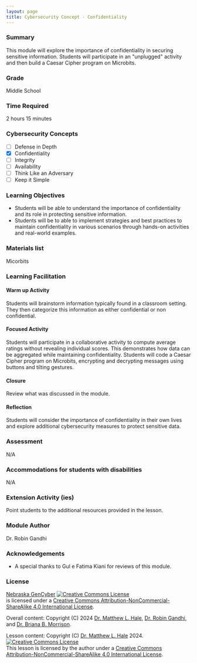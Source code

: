 ```yaml
---
layout: page
title: Cybersecurity Concept - Confidentiality
---
```

### Summary
This module will explore the importance of confidentiality in securing sensitive information. Students will participate in an "unplugged" activity and then build a Caesar Cipher program on Microbits.

### Grade
Middle School

### Time Required
2 hours 15 minutes

### Cybersecurity Concepts
- [ ] Defense in Depth
- [x] Confidentiality 
- [ ] Integrity
- [ ] Availability
- [ ] Think Like an Adversary
- [ ] Keep it Simple

### Learning Objectives
* Students will be able to understand the importance of confidentiality and its role in protecting sensitive information.    
* Students will be to able to implement strategies and best practices to maintain confidentiality in various scenarios through hands-on activities and real-world examples.


### Materials list
Micorbits

### Learning Facilitation

#### Warm up Activity
Students will brainstorm information typically found in a classroom setting. They then categorize this information as either confidential or non confidential.


#### Focused Activity
Students will participate in a collaborative activity to compute average ratings without revealing individual scores. This demonstrates how data can be aggregated while maintaining confidentiality.
Students will code a Caesar Cipher program on Microbits, encrypting and decrypting messages using buttons and tilting gestures.

#### Closure

Review what was discussed in the module.

#### Reflection

Students will consider the importance of confidentiality in their own lives and explore additional cybersecurity measures to protect sensitive data.

### Assessment

N/A

### Accommodations for students with disabilities

N/A

### Extension Activity (ies)

Point students to the additional resources provided in the lesson.

### Module Author

Dr. Robin Gandhi

### Acknowledgements

* A special thanks to Gul e Fatima Kiani for reviews of this module.

### License
[Nebraska GenCyber](https://www.nebraskagencyber.com) <a rel="license" href="http://creativecommons.org/licenses/by-nc-sa/4.0/"><img alt="Creative Commons License" style="border-width:0" src="https://i.creativecommons.org/l/by-nc-sa/4.0/88x31.png" /></a><br /> is licensed under a <a rel="license" href="http://creativecommons.org/licenses/by-nc-sa/4.0/">Creative Commons Attribution-NonCommercial-ShareAlike 4.0 International License</a>.

Overall content: Copyright (C) 2024  [Dr. Matthew L. Hale](http://faculty.ist.unomaha.edu/mhale/), [Dr. Robin Gandhi](http://faculty.ist.unomaha.edu/rgandhi/), and [Dr. Briana B. Morrison](http://www.brianamorrison.net).

Lesson content: Copyright (C) [Dr. Matthew L. Hale](http://faculty.ist.unomaha.edu/mhale/) 2024.  
<a rel="license" href="http://creativecommons.org/licenses/by-nc-sa/4.0/"><img alt="Creative Commons License" style="border-width:0" src="https://i.creativecommons.org/l/by-nc-sa/4.0/88x31.png" /></a><br /><span xmlns:dct="http://purl.org/dc/terms/" property="dct:title">This lesson</span> is licensed by the author under a <a rel="license" href="http://creativecommons.org/licenses/by-nc-sa/4.0/">Creative Commons Attribution-NonCommercial-ShareAlike 4.0 International License</a>.
